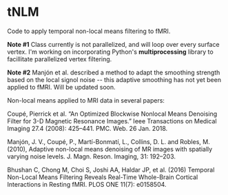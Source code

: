 # tNLM

Code to apply temporal non-local means filtering to fMRI.

**Note #1**  Class currently is not parallelized, and will loop over every surface vertex.  I'm working on incorporating Python's **multiprocessing** library to facillitate parallelized vertex filtering.

**Note #2** Manjón et al. described a method to adapt the smoothing strength based on the local signol noise -- this adaptive smoothing has not yet been applied to fMRI.  Will be updated soon.

Non-local means applied to MRI data in several papers:

Coupé, Pierrick et al. “An Optimized Blockwise Nonlocal Means Denoising Filter for 3-D Magnetic Resonance Images.” Ieee Transactions on Medical Imaging 27.4 (2008): 425–441. PMC. Web. 26 Jan. 2018.

Manjón, J. V., Coupé, P., Martí-Bonmatí, L., Collins, D. L. and Robles, M. (2010), Adaptive non-local means denoising of MR images with spatially varying noise levels. J. Magn. Reson. Imaging, 31: 192–203.

Bhushan C, Chong M, Choi S, Joshi AA, Haldar JP, et al. (2016) Temporal Non-Local Means Filtering Reveals Real-Time Whole-Brain Cortical Interactions in Resting fMRI. PLOS ONE 11(7): e0158504.
